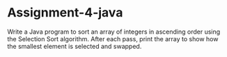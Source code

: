 # Assignment-4-java
 Write a Java program to sort an array of integers in ascending order using the Selection Sort algorithm. After each pass, print the array to show how the smallest element is selected and swapped.
